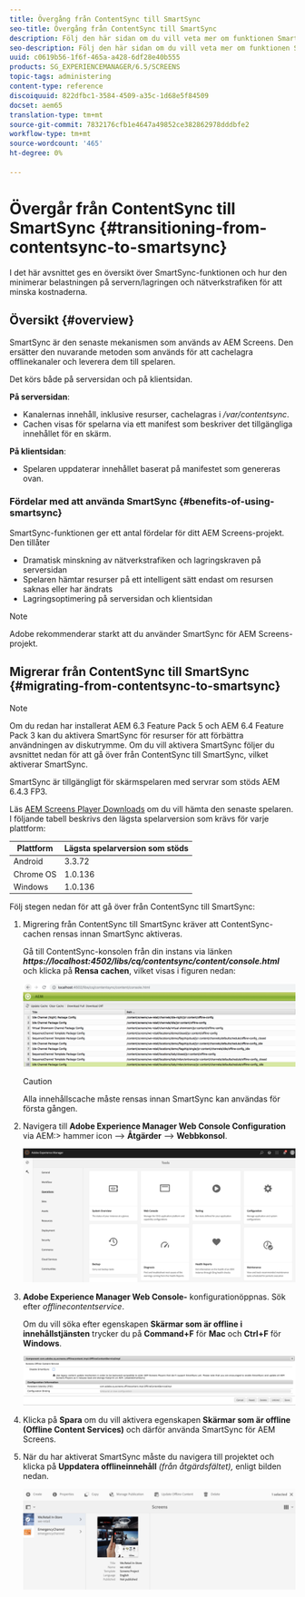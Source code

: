 ```yaml
---
title: Övergång från ContentSync till SmartSync
seo-title: Övergång från ContentSync till SmartSync
description: Följ den här sidan om du vill veta mer om funktionen SmartSync och hur du kan gå över från ContentSync till SmartSync.
seo-description: Följ den här sidan om du vill veta mer om funktionen SmartSync och hur du kan gå över från ContentSync till SmartSync.
uuid: c0619b56-1f6f-465a-a428-6df28e40b555
products: SG_EXPERIENCEMANAGER/6.5/SCREENS
topic-tags: administering
content-type: reference
discoiquuid: 822dfbc1-3584-4509-a35c-1d68e5f84509
docset: aem65
translation-type: tm+mt
source-git-commit: 7832176cfb1e4647a49852ce382862978dddbfe2
workflow-type: tm+mt
source-wordcount: '465'
ht-degree: 0%

---
```



# Övergår från ContentSync till SmartSync {#transitioning-from-contentsync-to-smartsync}

I det här avsnittet ges en översikt över SmartSync-funktionen och hur den minimerar belastningen på servern/lagringen och nätverkstrafiken för att minska kostnaderna.

## Översikt {#overview}

SmartSync är den senaste mekanismen som används av AEM Screens. Den ersätter den nuvarande metoden som används för att cachelagra offlinekanaler och leverera dem till spelaren.

Det körs både på serversidan och på klientsidan.

**På serversidan**:

* Kanalernas innehåll, inklusive resurser, cachelagras i */var/contentsync*.
* Cachen visas för spelarna via ett manifest som beskriver det tillgängliga innehållet för en skärm.

**På klientsidan**:

* Spelaren uppdaterar innehållet baserat på manifestet som genereras ovan.

### Fördelar med att använda SmartSync {#benefits-of-using-smartsync}

SmartSync-funktionen ger ett antal fördelar för ditt AEM Screens-projekt. Den tillåter

* Dramatisk minskning av nätverkstrafiken och lagringskraven på serversidan
* Spelaren hämtar resurser på ett intelligent sätt endast om resursen saknas eller har ändrats
* Lagringsoptimering på serversidan och klientsidan

>[!NOTE]
>
>Adobe rekommenderar starkt att du använder SmartSync för AEM Screens-projekt.

## Migrerar från ContentSync till SmartSync {#migrating-from-contentsync-to-smartsync}

>[!NOTE]
>
>Om du redan har installerat AEM 6.3 Feature Pack 5 och AEM 6.4 Feature Pack 3 kan du aktivera SmartSync för resurser för att förbättra användningen av diskutrymme. Om du vill aktivera SmartSync följer du avsnittet nedan för att gå över från ContentSync till SmartSync, vilket aktiverar SmartSync.
>
>SmartSync är tillgängligt för skärmspelaren med servrar som stöds AEM 6.4.3 FP3.
>
>Läs [AEM Screens Player Downloads](https://download.macromedia.com/screens/) om du vill hämta den senaste spelaren. I följande tabell beskrivs den lägsta spelarversion som krävs för varje plattform:

| **Plattform** | **Lägsta spelarversion som stöds** |
|---|---|
| Android | 3.3.72 |
| Chrome OS | 1.0.136 |
| Windows | 1.0.136 |

Följ stegen nedan för att gå över från ContentSync till SmartSync:

1. Migrering från ContentSync till SmartSync kräver att ContentSync-cachen rensas innan SmartSync aktiveras.

   Gå till ContentSync-konsolen från din instans via länken ***https://localhost:4502/libs/cq/contentsync/content/console.html*** och klicka på **Rensa cachen**, vilket visas i figuren nedan:

   ![clear_contesync_cache](assets/clear_contesync_cache.png)

   >[!CAUTION]
   >
   >Alla innehållscache måste rensas innan SmartSync kan användas för första gången.

1. Navigera till **Adobe Experience Manager Web Console Configuration** via AEM:> hammer icon —> **Åtgärder** —> **Webbkonsol**.

   ![screen_shot_2019-02-11at15339pm](assets/screen_shot_2019-02-11at15339pm.png)

1. **Adobe Experience Manager Web Console-** konfigurationöppnas. Sök efter *offlinecontentservice*.

   Om du vill söka efter egenskapen **Skärmar som är offline i innehållstjänsten** trycker du på **Command+F** för **Mac** och **Ctrl+F** för **Windows**.

   ![screen_shot_2019-02-19at22643pm](assets/screen_shot_2019-02-19at22643pm.png)

1. Klicka på **Spara** om du vill aktivera egenskapen **Skärmar som är offline (Offline Content Services)** och därför använda SmartSync för AEM Screens.
1. När du har aktiverat SmartSync måste du navigera till projektet och klicka på **Uppdatera offlineinnehåll** *(från åtgärdsfältet),* enligt bilden nedan.

   ![screen_shot_2019-02-25at102605am](assets/screen_shot_2019-02-25at102605am.png)